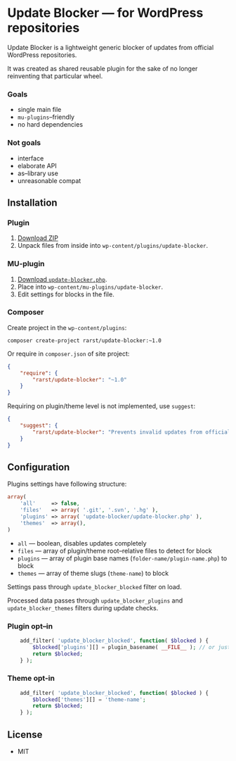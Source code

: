 # Update Blocker — for WordPress repositories

Update Blocker is a lightweight generic blocker of updates from official WordPress repositories.

It was created as shared reusable plugin for the sake of no longer reinventing that particular wheel.

### Goals

 - single main file
 - `mu-plugins`–friendly
 - no hard dependencies

### Not goals

 - interface
 - elaborate API
 - as–library use
 - unreasonable compat

## Installation

### Plugin

1. [Download ZIP](https://github.com/Rarst/update-blocker/archive/master.zip)
2. Unpack files from inside into `wp-content/plugins/update-blocker`.

### MU-plugin

1. [Download `update-blocker.php`](https://raw.githubusercontent.com/Rarst/update-blocker/master/update-blocker.php).
2. Place into `wp-content/mu-plugins/update-blocker`.
3. Edit settings for blocks in the file.

### Composer

Create project in the `wp-content/plugins`:

```
composer create-project rarst/update-blocker:~1.0
```

Or require in `composer.json` of site project:

```json
{
	"require": {
		"rarst/update-blocker": "~1.0"
	}
}
```

Requiring on plugin/theme level is not implemented, use `suggest`:

```json
{
	"suggest": {
		"rarst/update-blocker": "Prevents invalid updates from official repositories"
	}
}
```

## Configuration

Plugins settings have following structure:

```php
array(
	'all'     => false,
	'files'   => array( '.git', '.svn', '.hg' ),
	'plugins' => array( 'update-blocker/update-blocker.php' ),
	'themes'  => array(),
)
```

 - `all` — boolean, disables updates completely
 - `files` — array of plugin/theme root–relative files to detect for block
 - `plugins` — array of plugin base names (`folder-name/plugin-name.php`) to block
 - `themes` — array of theme slugs (`theme-name`) to block

Settings pass through `update_blocker_blocked` filter on load.

Processed data passes through `update_blocker_plugins` and `update_blocker_themes` filters during update checks.

### Plugin opt–in

```php
	add_filter( 'update_blocker_blocked', function( $blocked ) {
		$blocked['plugins'][] = plugin_basename( __FILE__ ); // or just folder-name/plugin-name.php string
		return $blocked;
	} );
```

### Theme opt-in

```php
	add_filter( 'update_blocker_blocked', function( $blocked ) {
		$blocked['themes'][] = 'theme-name';
		return $blocked;
	} );
```

## License

 - MIT
